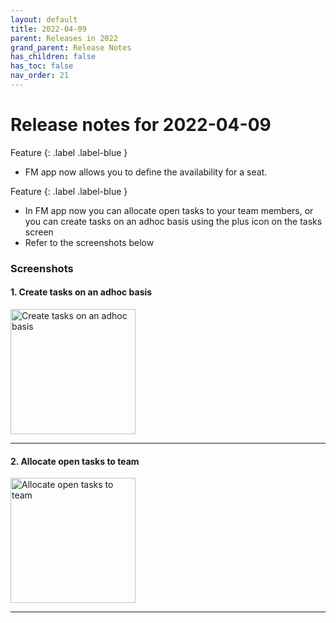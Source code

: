 ```yaml
---
layout: default
title: 2022-04-09
parent: Releases in 2022
grand_parent: Release Notes
has_children: false
has_toc: false
nav_order: 21
---
```


# Release notes for 2022-04-09

Feature
{: .label .label-blue }
- FM app now allows you to define the availability for a seat.

Feature
{: .label .label-blue }
- In FM app now you can allocate open tasks to your team members, or you can create tasks on an adhoc basis
using the plus icon on the tasks screen
- Refer to the screenshots below

### Screenshots

#### 1. Create tasks on an adhoc basis

<img alt="Create tasks on an adhoc basis" src="https://www.smartclean.io/matrix/images/adHocTasksFM.jpeg" width="200"/>

---

#### 2. Allocate open tasks to team

<img alt="Allocate open tasks to team" src="https://www.smartclean.io/matrix/images/openAndAdHocTasksFM.jpg" width="200"/>

---
